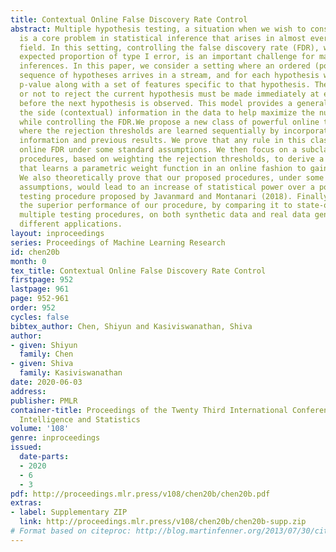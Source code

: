 ```yaml
---
title: Contextual Online False Discovery Rate Control
abstract: Multiple hypothesis testing, a situation when we wish to consider many hypotheses,
  is a core problem in statistical inference that arises in almost every scientific
  field. In this setting, controlling the false discovery rate (FDR), which is the
  expected proportion of type I error, is an important challenge for making meaningful
  inferences. In this paper, we consider a setting where an ordered (possibly infinite)
  sequence of hypotheses arrives in a stream, and for each hypothesis we observe a
  p-value along with a set of features specific to that hypothesis. The decision whether
  or not to reject the current hypothesis must be made immediately at each time step,
  before the next hypothesis is observed. This model provides a general way of leveraging
  the side (contextual) information in the data to help maximize the number of discoveries
  while controlling the FDR.We propose a new class of powerful online testing procedures,
  where the rejection thresholds are learned sequentially by incorporating contextual
  information and previous results. We prove that any rule in this class controls
  online FDR under some standard assumptions. We then focus on a subclass of these
  procedures, based on weighting the rejection thresholds, to derive a practical algorithm
  that learns a parametric weight function in an online fashion to gain more discoveries.
  We also theoretically prove that our proposed procedures, under some easily verifiable
  assumptions, would lead to an increase of statistical power over a popular online
  testing procedure proposed by Javanmard and Montanari (2018). Finally, we demonstrate
  the superior performance of our procedure, by comparing it to state-of-the-art online
  multiple testing procedures, on both synthetic data and real data generated from
  different applications.
layout: inproceedings
series: Proceedings of Machine Learning Research
id: chen20b
month: 0
tex_title: Contextual Online False Discovery Rate Control
firstpage: 952
lastpage: 961
page: 952-961
order: 952
cycles: false
bibtex_author: Chen, Shiyun and Kasiviswanathan, Shiva
author:
- given: Shiyun
  family: Chen
- given: Shiva
  family: Kasiviswanathan
date: 2020-06-03
address: 
publisher: PMLR
container-title: Proceedings of the Twenty Third International Conference on Artificial
  Intelligence and Statistics
volume: '108'
genre: inproceedings
issued:
  date-parts:
  - 2020
  - 6
  - 3
pdf: http://proceedings.mlr.press/v108/chen20b/chen20b.pdf
extras:
- label: Supplementary ZIP
  link: http://proceedings.mlr.press/v108/chen20b/chen20b-supp.zip
# Format based on citeproc: http://blog.martinfenner.org/2013/07/30/citeproc-yaml-for-bibliographies/
---
```

